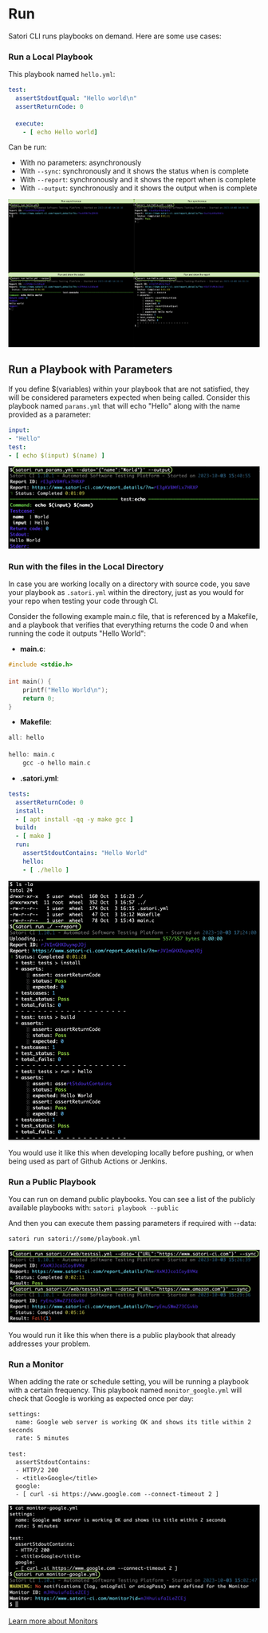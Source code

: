 # Run

Satori CLI runs playbooks on demand. Here are some use cases:

### Run a Local Playbook

This playbook named `hello.yml`:

```yml
test:
  assertStdoutEqual: "Hello world\n"
  assertReturnCode: 0

  execute:
    - [ echo Hello world]
```

Can be run:
- With no parameters: asynchronously
- With `--sync`: synchronously and it shows the status when is complete
- With `--report`: synchronously and it shows the report when is complete
- With `--output`: synchronously and it shows the output when is complete

![Run aync and async](img/run_1.png)

## Run a Playbook with Parameters

If you define $(variables) within your playbook that are not satisfied, they will be considered parameters expected when being called. Consider this playbook named `params.yml` that will echo "Hello" along with the name provided as a parameter:

```yml
input:
- "Hello"
test:
- [ echo $(input) $(name) ]
```

![Run with params](img/run_2.png)

### Run with the files in the Local Directory
In case you are working locally on a directory with source code, you save your playbook as `.satori.yml` within the directory, just as you would for your repo when testing your code through CI. 

Consider the following example main.c file, that is referenced by a Makefile, and a playbook that verifies that everything returns the code 0 and when running the code it outputs "Hello World":

- **main.c**:

```c
#include <stdio.h>

int main() {
    printf("Hello World\n");
    return 0;
}
```

- **Makefile**:

```c
all: hello

hello: main.c
	gcc -o hello main.c
```

- **.satori.yml**:
```yml
tests:
  assertReturnCode: 0
  install:
  - [ apt install -qq -y make gcc ]
  build:
  - [ make ]
  run:
    assertStdoutContains: "Hello World"
    hello:
    - [ ./hello ]
```

![Run with the files in the Local Directory](img/run_3.png)

You would use it like this when developing locally before pushing, or when being used as part of Github Actions or Jenkins. 

### Run a Public Playbook
You can run on demand public playbooks. You can see a list of the publicly available playbooks with: `satori playbook --public`

And then you can execute them passing parameters if required with --data:

```sh
satori run satori://some/playbook.yml
```

![Run a public playbook with a parameter](img/run_4.png)

You would run it like this when there is a public playbook that already addresses your problem.

### Run a Monitor

When adding the rate or schedule setting, you will be running a playbook with a certain frequency. This playbook named `monitor_google.yml` will check that Google is working as expected once per day:

```
settings:
  name: Google web server is working OK and shows its title within 2 seconds
  rate: 5 minutes

test:
  assertStdoutContains:
  - HTTP/2 200
  - <title>Google</title>
  google:
  - [ curl -si https://www.google.com --connect-timeout 2 ] 
```

![Monitor Google](img/run_5.png)

[Learn more about Monitors](monitor.md)

